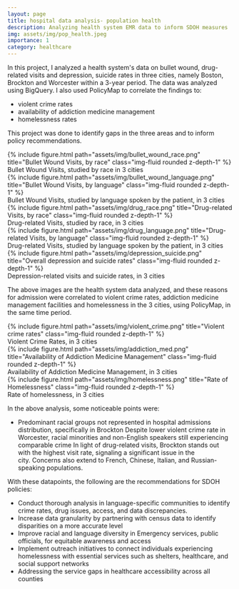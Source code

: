 ```yaml
---
layout: page
title: hospital data analysis- population health
description: Analyzing health system EMR data to inform SDOH measures
img: assets/img/pop_health.jpeg
importance: 1
category: healthcare
---
```



In this project, I analyzed a health system's data on bullet wound, drug-related visits and depression, suicide rates in three cities, namely Boston, Brockton and Worcester within a 3-year period. The data was analyzed using BigQuery. I also used PolicyMap to correlate the findings to:
- violent crime rates
- availability of addiction medicine management
- homelessness rates

This project was done to identify gaps in the three areas and to inform policy recommendations.


<div class="row">
    <div class="col-sm mt-3 mt-md-0">
        {% include figure.html path="assets/img/bullet_wound_race.png" title="Bullet Wound Visits, by race" class="img-fluid rounded z-depth-1" %}
    </div>
</div>
<div class="caption">
    Bullet Wound Visits, studied by race in 3 cities
</div>


<div class="row">
    <div class="col-sm mt-3 mt-md-0">
        {% include figure.html path="assets/img/bullet_wound_language.png" title="Bullet Wound Visits, by language" class="img-fluid rounded z-depth-1" %}
    </div>
</div>
<div class="caption">
    Bullet Wound Visits, studied by language spoken by the patient, in 3 cities
</div>

<div class="row">
    <div class="col-sm mt-3 mt-md-0">
        {% include figure.html path="assets/img/drug_race.png" title="Drug-related Visits, by race" class="img-fluid rounded z-depth-1" %}
    </div>
</div>
<div class="caption">
    Drug-related Visits, studied by race, in 3 cities
</div>

<div class="row">
    <div class="col-sm mt-3 mt-md-0">
        {% include figure.html path="assets/img/drug_language.png" title="Drug-related Visits, by language" class="img-fluid rounded z-depth-1" %}
    </div>
</div>
<div class="caption">
    Drug-related Visits, studied by language spoken by the patient, in 3 cities
</div>

<div class="row">
    <div class="col-sm mt-3 mt-md-0">
        {% include figure.html path="assets/img/depression_suicide.png" title="Overall depression and suicide rates" class="img-fluid rounded z-depth-1" %}
    </div>
</div>
<div class="caption">
    Depression-related visits and suicide rates, in 3 cities
</div>

The above images are the health system data analyzed, and these reasons for admission were correlated to violent crime rates, addiction medicine management facilities and homelessness in the 3 cities, using PolicyMap, in the same time period.

<div class="row">
    <div class="col-sm mt-3 mt-md-0">
        {% include figure.html path="assets/img/violent_crime.png" title="Violent crime rates" class="img-fluid rounded z-depth-1" %}
    </div>
</div>
<div class="caption">
    Violent Crime Rates, in 3 cities
</div>

<div class="row">
    <div class="col-sm mt-3 mt-md-0">
        {% include figure.html path="assets/img/addiction_med.png" title="Availability of Addiction Medicine Management" class="img-fluid rounded z-depth-1" %}
    </div>
</div>
<div class="caption">
    Availability of Addiction Medicine Management, in 3 cities
</div>

<div class="row">
    <div class="col-sm mt-3 mt-md-0">
        {% include figure.html path="assets/img/homelessness.png" title="Rate of Homelessness" class="img-fluid rounded z-depth-1" %}
    </div>
</div>
<div class="caption">
    Rate of homelessness, in 3 cities
</div>

In the above analysis, some noticeable points were:
- Predominant racial groups not represented in hospital admissions distribution, specifically in Brockton
Despite lower violent crime rate in Worcester, racial minorities and non-English speakers still experiencing comparable crime
In light of drug-related visits, Brockton stands out with the highest visit rate, signaling a significant issue in the city. Concerns also extend to French, Chinese, Italian, and Russian-speaking populations.

With these datapoints, the following are the recommendations for SDOH policies:
- Conduct thorough analysis in language-specific communities to identify crime rates, drug issues, access, and data discrepancies.
- Increase data granularity by partnering with census data to identify disparities on a more accurate level
- Improve racial and language diversity in Emergency services, public officials, for equitable awareness and access
- Implement outreach initiatives to connect individuals experiencing homelessness with essential services such as shelters, healthcare, and social support networks
- Addressing the service gaps in healthcare accessibility across all counties

